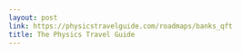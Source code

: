 ```yaml
---
layout: post
link: https://physicstravelguide.com/roadmaps/banks_qft
title: The Physics Travel Guide
---
```

